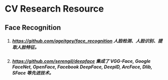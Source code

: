 # CV Research Resource

## Face Recognition
1. ##### <https://github.com/ageitgey/face_recognition> 人脸检测、人脸识别、提取人脸特征。
2. ##### <https://github.com/serengil/deepface> 集成了 VGG-Face, Google FaceNet, OpenFace, Facebook DeepFace, DeepID, ArcFace, Dlib, SFace 等先进技术。


